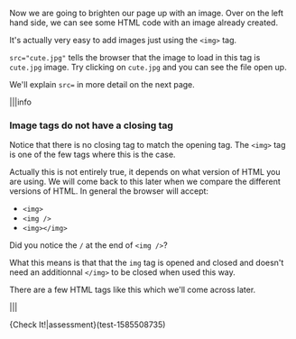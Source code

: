 Now we are going to brighten our page up with an image. Over on the left hand side, we can see some HTML code with an image already created.

It's actually very easy to add images just using the `<img>` tag. 

`src="cute.jpg"` tells the browser that the image to load in this tag is `cute.jpg` image. Try clicking on `cute.jpg` and you can see the file open up.

We'll explain `src=` in more detail on the next page.

|||info
### Image tags do not have a closing tag
Notice that there is no closing tag to match the opening tag. The `<img>` tag is one of the few tags where this is the case.

Actually this is not entirely true, it depends on what version of HTML you are using. We will come back to this later when we compare the different versions of HTML. In general the browser will accept:

- `<img>`
- `<img />`
- `<img></img>`

Did you notice the `/` at the end of `<img />`?

What this means is that that the `img` tag is opened and closed and doesn't need an additionnal `</img>` to be closed when used this way.

There are a few HTML tags like this which we'll come across later.

|||

{Check It!|assessment}(test-1585508735)